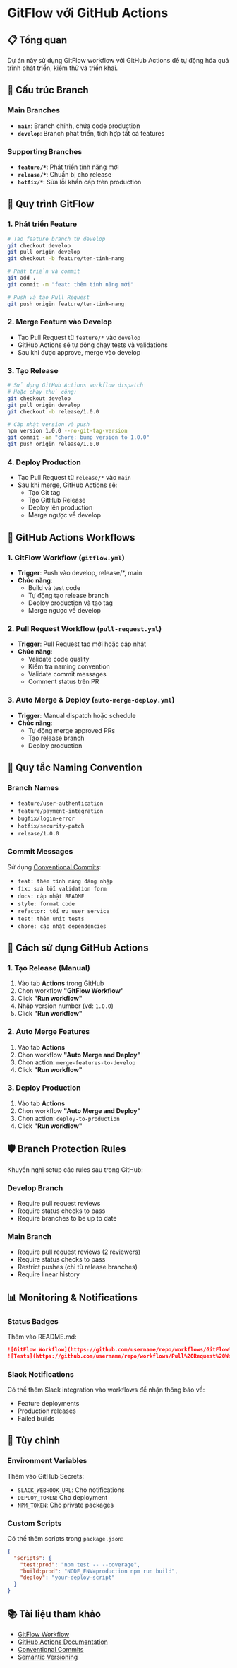 # GitFlow với GitHub Actions

## 📋 Tổng quan

Dự án này sử dụng GitFlow workflow với GitHub Actions để tự động hóa quá trình phát triển, kiểm thử và triển khai.

## 🌳 Cấu trúc Branch

### Main Branches

- **`main`**: Branch chính, chứa code production
- **`develop`**: Branch phát triển, tích hợp tất cả features

### Supporting Branches

- **`feature/*`**: Phát triển tính năng mới
- **`release/*`**: Chuẩn bị cho release
- **`hotfix/*`**: Sửa lỗi khẩn cấp trên production

## 🚀 Quy trình GitFlow

### 1. Phát triển Feature

```bash
# Tạo feature branch từ develop
git checkout develop
git pull origin develop
git checkout -b feature/ten-tinh-nang

# Phát triển và commit
git add .
git commit -m "feat: thêm tính năng mới"

# Push và tạo Pull Request
git push origin feature/ten-tinh-nang
```

### 2. Merge Feature vào Develop

- Tạo Pull Request từ `feature/*` vào `develop`
- GitHub Actions sẽ tự động chạy tests và validations
- Sau khi được approve, merge vào develop

### 3. Tạo Release

```bash
# Sử dụng GitHub Actions workflow dispatch
# Hoặc chạy thủ công:
git checkout develop
git pull origin develop
git checkout -b release/1.0.0

# Cập nhật version và push
npm version 1.0.0 --no-git-tag-version
git commit -am "chore: bump version to 1.0.0"
git push origin release/1.0.0
```

### 4. Deploy Production

- Tạo Pull Request từ `release/*` vào `main`
- Sau khi merge, GitHub Actions sẽ:
  - Tạo Git tag
  - Tạo GitHub Release
  - Deploy lên production
  - Merge ngược về develop

## 🔧 GitHub Actions Workflows

### 1. GitFlow Workflow (`gitflow.yml`)

- **Trigger**: Push vào develop, release/\*, main
- **Chức năng**:
  - Build và test code
  - Tự động tạo release branch
  - Deploy production và tạo tag
  - Merge ngược về develop

### 2. Pull Request Workflow (`pull-request.yml`)

- **Trigger**: Pull Request tạo mới hoặc cập nhật
- **Chức năng**:
  - Validate code quality
  - Kiểm tra naming convention
  - Validate commit messages
  - Comment status trên PR

### 3. Auto Merge & Deploy (`auto-merge-deploy.yml`)

- **Trigger**: Manual dispatch hoặc schedule
- **Chức năng**:
  - Tự động merge approved PRs
  - Tạo release branch
  - Deploy production

## 📝 Quy tắc Naming Convention

### Branch Names

- `feature/user-authentication`
- `feature/payment-integration`
- `bugfix/login-error`
- `hotfix/security-patch`
- `release/1.0.0`

### Commit Messages

Sử dụng [Conventional Commits](https://www.conventionalcommits.org/):

- `feat: thêm tính năng đăng nhập`
- `fix: sửa lỗi validation form`
- `docs: cập nhật README`
- `style: format code`
- `refactor: tối ưu user service`
- `test: thêm unit tests`
- `chore: cập nhật dependencies`

## 🎯 Cách sử dụng GitHub Actions

### 1. Tạo Release (Manual)

1. Vào tab **Actions** trong GitHub
2. Chọn workflow **"GitFlow Workflow"**
3. Click **"Run workflow"**
4. Nhập version number (vd: `1.0.0`)
5. Click **"Run workflow"**

### 2. Auto Merge Features

1. Vào tab **Actions**
2. Chọn workflow **"Auto Merge and Deploy"**
3. Chọn action: `merge-features-to-develop`
4. Click **"Run workflow"**

### 3. Deploy Production

1. Vào tab **Actions**
2. Chọn workflow **"Auto Merge and Deploy"**
3. Chọn action: `deploy-to-production`
4. Click **"Run workflow"**

## 🛡️ Branch Protection Rules

Khuyến nghị setup các rules sau trong GitHub:

### Develop Branch

- Require pull request reviews
- Require status checks to pass
- Require branches to be up to date

### Main Branch

- Require pull request reviews (2 reviewers)
- Require status checks to pass
- Restrict pushes (chỉ từ release branches)
- Require linear history

## 📊 Monitoring & Notifications

### Status Badges

Thêm vào README.md:

```markdown
![GitFlow Workflow](https://github.com/username/repo/workflows/GitFlow%20Workflow/badge.svg)
![Tests](https://github.com/username/repo/workflows/Pull%20Request%20Workflow/badge.svg)
```

### Slack Notifications

Có thể thêm Slack integration vào workflows để nhận thông báo về:

- Feature deployments
- Production releases
- Failed builds

## 🔧 Tùy chỉnh

### Environment Variables

Thêm vào GitHub Secrets:

- `SLACK_WEBHOOK_URL`: Cho notifications
- `DEPLOY_TOKEN`: Cho deployment
- `NPM_TOKEN`: Cho private packages

### Custom Scripts

Có thể thêm scripts trong `package.json`:

```json
{
  "scripts": {
    "test:prod": "npm test -- --coverage",
    "build:prod": "NODE_ENV=production npm run build",
    "deploy": "your-deploy-script"
  }
}
```

## 📚 Tài liệu tham khảo

- [GitFlow Workflow](https://www.atlassian.com/git/tutorials/comparing-workflows/gitflow-workflow)
- [GitHub Actions Documentation](https://docs.github.com/en/actions)
- [Conventional Commits](https://www.conventionalcommits.org/)
- [Semantic Versioning](https://semver.org/)

